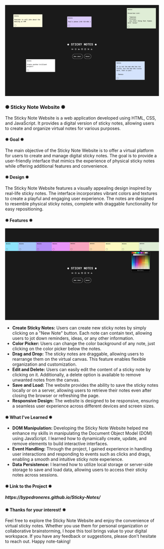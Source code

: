 <div class="image-container">
  <img class="CoverImagee" src="DEMO.png" alt="Cover">
  
</div>
          
<h3>✺ Sticky Note Website ✺</h3>

The Sticky Note Website is a web application developed using HTML, CSS, and JavaScript. It provides a digital version of sticky notes, allowing users to create and organize virtual notes for various purposes.

<h4>✹ Goal ✹</h4>

The main objective of the Sticky Note Website is to offer a virtual platform for users to create and manage digital sticky notes. The goal is to provide a user-friendly interface that mimics the experience of physical sticky notes while offering additional features and convenience.

<h4>✹ Design ✹</h4>

The Sticky Note Website features a visually appealing design inspired by real-life sticky notes. The interface incorporates vibrant colors and textures to create a playful and engaging user experience. The notes are designed to resemble physical sticky notes, complete with draggable functionality for easy repositioning.

<h4>✹ Features ✹</h4>

  <img class="CoverImagee" src="GIT HUB COVER.png" alt="demo">


* <b>Create Sticky Notes:</b> Users can create new sticky notes by simply clicking on a "New Note" button. Each note can contain text, allowing users to jot down reminders, ideas, or any other information.
* <b>Color Picker:</b> Users can change the color background of any note, just clicking on the color picker below the notes.
* <b>Drag and Drop:</b> The sticky notes are draggable, allowing users to rearrange them on the virtual canvas. This feature enables flexible organization and customization.
* <b>Edit and Delete:</b> Users can easily edit the content of a sticky note by clicking on it. Additionally, a delete option is available to remove unwanted notes from the canvas.
* <b>Save and Load:</b> The website provides the ability to save the sticky notes locally or on a server, allowing users to retrieve their notes even after closing the browser or refreshing the page.
* <b>Responsive Design:</b> The website is designed to be responsive, ensuring a seamless user experience across different devices and screen sizes.

<h4>✹ What I've Learned ✹</h4>

* <b>DOM Manipulation:</b> Developing the Sticky Note Website helped me enhance my skills in manipulating the Document Object Model (DOM) using JavaScript. I learned how to dynamically create, update, and remove elements to build interactive interfaces.
* <b>Event Handling:</b> Through the project, I gained experience in handling user interactions and responding to events such as clicks and drags, enabling a smooth and intuitive sticky note experience.
* <b>Data Persistence:</b> I learned how to utilize local storage or server-side storage to save and load data, allowing users to access their sticky notes across sessions.

<h4>✹ Link to the Project ✹</h4>

<h5>https://bypedroneres.github.io/Sticky-Notes/</h5>

<h4>✹ Thanks for your interest! ✹</h4>

Feel free to explore the Sticky Note Website and enjoy the convenience of virtual sticky notes. Whether you use them for personal organization or collaborative brainstorming, I hope this tool brings value to your digital workspace. If you have any feedback or suggestions, please don't hesitate to reach out. Happy note-taking!
